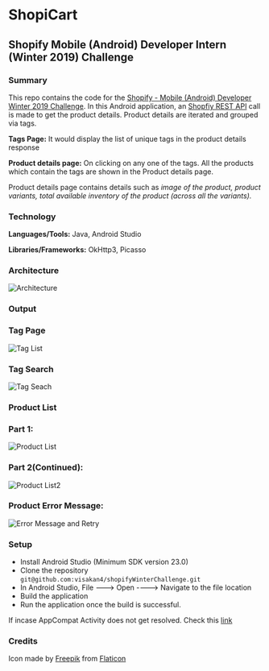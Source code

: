 # ShopiCart

## Shopify Mobile (Android) Developer Intern (Winter 2019) Challenge

### Summary

This repo contains the code for the [Shopify - Mobile (Android) Developer Winter 2019 Challenge](https://docs.google.com/document/d/1jxo50o80I1UeowrRtz-SG_ujpET4nvSVW4bDDjJ2V34/edit). In this Android application, an [Shopfiy REST API](https://shopicruit.myshopify.com/admin/products.json?page=1&access_token=c32313df0d0ef512ca64d5b336a0d7c6) call is made to get the product details. Product details are iterated and grouped via tags. 

**Tags Page:** It would display the list of unique tags in the product details response

**Product details page:** On clicking on any one of the tags. All the products which contain the tags are shown in the Product details page. 

Product details page contains details such as *image of the product, product variants, total available inventory of the product (across all the variants).*

### Technology

**Languages/Tools:** Java, Android Studio

**Libraries/Frameworks:** OkHttp3, Picasso

### Architecture

![Architecture](https://github.com/visakan4/shopifyWinterChallenge/blob/master/readMeImages/architecture.PNG "Flowchart")

### Output

### Tag Page

![Tag List](https://github.com/visakan4/shopifyWinterChallenge/blob/master/readMeImages/tagList.png "TagList")

### Tag Search

![Tag Seach](https://github.com/visakan4/shopifyWinterChallenge/blob/master/readMeImages/tagSearch%20(2).png "Tag search")

### Product List 

### Part 1:
![Product List](https://github.com/visakan4/shopifyWinterChallenge/blob/master/readMeImages/productList.png "Product List")

### Part 2(Continued):
![Product List2](https://github.com/visakan4/shopifyWinterChallenge/blob/master/readMeImages/aerodynamic1.png "Product List2")

### Product Error Message:
![Error Message and Retry](https://github.com/visakan4/shopifyWinterChallenge/blob/master/readMeImages/ErrorMessage.png "Error Message")

### Setup

 * Install Android Studio (Minimum SDK version 23.0)
 * Clone the repository `git@github.com:visakan4/shopifyWinterChallenge.git`
 * In Android Studio, File ---> Open ----> Navigate to the file location
 * Build the application
 * Run the application once the build is successful.

If incase AppCompat Activity does not get resolved. Check this [link](https://stackoverflow.com/questions/29199891/cannot-resolve-symbol-appcompatactivity)

### Credits

Icon made by [Freepik](https://www.freepik.com/) from [Flaticon](www.flaticon.com)
